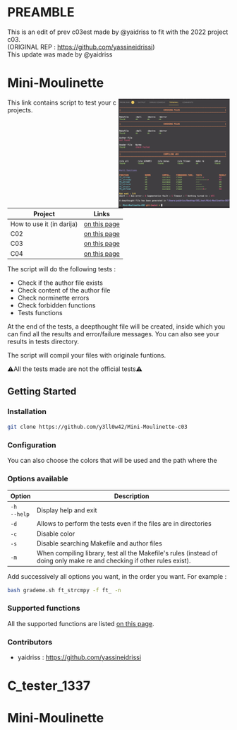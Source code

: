 # PREAMBLE
This is an edit of prev c03est made by @yaidriss to fit with the 2022 project c03. <br/>
(ORIGINAL REP : https://github.com/yassineidrissi) <br/>
This update was made by @yaidriss <br/>

# Mini-Moulinette
<img align="right" src="./srcs/img_readme.png" width="50%"/>
This link contains script to test your c projects.

| Project  | Links |
| ------------- | ------------- |
| How to use it (in darija)  | [on this page](https://github.com/yassineidrissi/Mini-Moulinette/blob/master/darija/README.md)  |
| C02  | [on this page](https://github.com/yassineidrissi/Mini_Moulinette_C02)  |
| C03  | [on this page](https://github.com/yassineidrissi/Mini-Moulinette-C03) |
| C04  | [on this page](https://github.com/yassineidrissi/Mini-Moulinette-C04)  |

The script will do the following tests :

- Check if the author file exists
- Check content of the author file
- Check norminette errors
- Check forbidden functions
- Tests functions

At the end of the tests, a deepthought file will be created, inside which you
can find all the results and error/failure messages. You can also see your
results in tests directory.

The script will compil your files with originale funtions.

:warning:All the tests made are not the official tests:warning:

## Getting Started

### Installation

```bash
git clone https://github.com/y3ll0w42/Mini-Moulinette-c03
```

### Configuration

You can also choose the colors that will be used and the path where the

### Options available
| Option | Description |
| --- | --- |
| `-h`<br />`--help` | Display help and exit |
| `-d` | Allows to perform the tests even if the files are in directories |
| `-c` | Disable color |
| `-s` | Disable searching Makefile and author files |
| `-m` | When compiling library, test all the Makefile's rules (instead of doing only make re and checking if other rules exist). |


Add successively all options you want, in the order you want.
For example :
```bash
bash grademe.sh ft_strcmpy -f ft_ -n
```

### Supported functions
All the supported functions are listed [on this page](https://github.com/yassineidrissi/Mini-Moulinette-c03/blob/master/supported_functions.md).

### Contributors
- yaidriss : https://github.com/yassineidrissi
# C_tester_1337
# Mini-Moulinette
